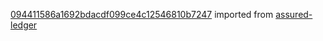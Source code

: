 [094411586a1692bdacdf099ce4c12546810b7247](https://github.com/insolar/assured-ledger/commit/094411586a1692bdacdf099ce4c12546810b7247) imported from [assured-ledger](https://github.com/insolar/assured-ledger)

